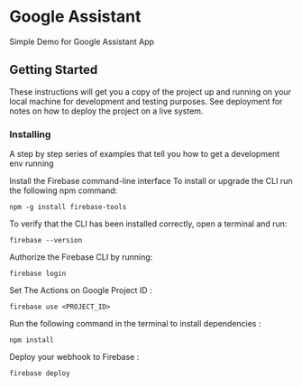 # Google Assistant
Simple Demo for Google Assistant App

## Getting Started

These instructions will get you a copy of the project up and running on your local machine for development and testing purposes. See deployment for notes on how to deploy the project on a live system.

### Installing

A step by step series of examples that tell you how to get a development env running

Install the Firebase command-line interface
To install or upgrade the CLI run the following npm command:

```
npm -g install firebase-tools
```

To verify that the CLI has been installed correctly, open a terminal and run:

```
firebase --version
```

Authorize the Firebase CLI by running:

```
firebase login
```

Set The Actions on Google Project ID :

```
firebase use <PROJECT_ID>
```

Run the following command in the terminal to install dependencies :

```
npm install
```

Deploy your webhook to Firebase :

```
firebase deploy
```
